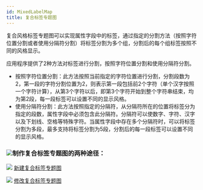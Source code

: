```yaml
---
id: MixedLabelMap
title: 复合标签专题图
---
```

复合风格标签专题图可以实现属性字段中的标签，通过指定的分割方法（按照字符位置分割或者使用分隔符分割）将标签分割为多个组，分割后的每个组标签按照不同的风格显示。

应用程序提供了2种方法对标签进行分割，按照字符位置分割和使用分隔符分割。

* 按照字符位置分割：此方法按照当前指定的字符位置进行分割，分割段数为2，第一段的字符分割位置为2，则表示第一段包括前2个字符（单个汉字按照一个字符计算），从第3个字符以后，即第3个字符开始到整个字符串结束，均为第2段，每一段标签可以设置不同的显示风格。 
* 使用分隔符分割：此方法按照指定的分隔符，从分隔符所在的位置将标签分为指定的段数，属性字段中必须包含此分隔符。分隔符可以使数字、字符、汉字以及下划线、空格等特殊字符。当属性字段中存在多个分隔符时，可以将标签分割为多段，最多支持将标签分割为5段，分割后的每一段标签可以设置不同的显示风格。 

### ![](../../img/read.gif)制作复合标签专题图的两种途径：

![](../../img/smalltitle.png) [新建复合标签专题图](MixedLabelMapDefault)

![](../../img/smalltitle.png) [修改复合标签专题图](MixedLabelMapDia)
